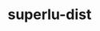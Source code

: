 ---
title: "superlu-dist"
layout: cache
categories: [package, develop-2023-11-19]
meta: {"versions": ["7.2.0", "8.2.0"], "compilers": ["cce@=15.0.1", "gcc@=10.3.0", "gcc@=11.4.0", "gcc@=7.3.1", "gcc@=9.4.0", "oneapi@=2023.2.0"], "oss": ["amzn2", "rhel8", "sle_hpc15", "ubuntu20.04"], "platforms": ["linux"], "targets": ["aarch64", "neoverse_n1", "neoverse_v1", "ppc64le", "x86_64_v3", "x86_64_v4", "zen4"], "stacks": ["e4s", "e4s-cray-rhel", "e4s-cray-sles", "e4s-neoverse_v1", "e4s-oneapi", "e4s-power", "e4s-rocm-external", "radiuss-aws", "radiuss-aws-aarch64", "root"], "num_specs": 20, "num_specs_by_stack": {"root": 20, "radiuss-aws-aarch64": 2, "radiuss-aws": 1, "e4s-cray-rhel": 2, "e4s-cray-sles": 1, "e4s-neoverse_v1": 4, "e4s-power": 2, "e4s": 5, "e4s-rocm-external": 3, "e4s-oneapi": 1}}
spec_details: [{"hash": "vhcvo324bve473wsfw3tft24bdftuo3g", "compiler": "gcc@=7.3.1", "versions": ["8.2.0"], "os": "amzn2", "platform": "linux", "target": "aarch64", "variants": ["build_system=cmake", "build_type=Release", "~cuda", "generator=make", "~int64", "~ipo", "~openmp", "+parmetis", "~rocm", "+shared"], "stacks": ["root", "radiuss-aws-aarch64"], "size": "-", "tarball": "https://binaries.spack.io/releases/develop-2023-11-19/build_cache/linux-amzn2-aarch64/gcc-7.3.1/superlu-dist-8.2.0/linux-amzn2-aarch64-gcc-7.3.1-superlu-dist-8.2.0-vhcvo324bve473wsfw3tft24bdftuo3g.spack"}, {"hash": "ffsbctowylfm6l6mtxxhzczeer5a7k27", "compiler": "gcc@=7.3.1", "versions": ["8.2.0"], "os": "amzn2", "platform": "linux", "target": "neoverse_n1", "variants": ["build_system=cmake", "build_type=Release", "~cuda", "generator=make", "~int64", "~ipo", "~openmp", "+parmetis", "~rocm", "+shared"], "stacks": ["root", "radiuss-aws-aarch64"], "size": "-", "tarball": "https://binaries.spack.io/releases/develop-2023-11-19/build_cache/linux-amzn2-neoverse_n1/gcc-7.3.1/superlu-dist-8.2.0/linux-amzn2-neoverse_n1-gcc-7.3.1-superlu-dist-8.2.0-ffsbctowylfm6l6mtxxhzczeer5a7k27.spack"}, {"hash": "wjvuvmzwwpfppihcqzbk7op7bawivbcq", "compiler": "gcc@=7.3.1", "versions": ["8.2.0"], "os": "amzn2", "platform": "linux", "target": "x86_64_v3", "variants": ["build_system=cmake", "build_type=Release", "~cuda", "generator=make", "~int64", "~ipo", "~openmp", "+parmetis", "~rocm", "+shared"], "stacks": ["root", "radiuss-aws"], "size": "-", "tarball": "https://binaries.spack.io/releases/develop-2023-11-19/build_cache/linux-amzn2-x86_64_v3/gcc-7.3.1/superlu-dist-8.2.0/linux-amzn2-x86_64_v3-gcc-7.3.1-superlu-dist-8.2.0-wjvuvmzwwpfppihcqzbk7op7bawivbcq.spack"}, {"hash": "k2344kp26ha7nwq3ndzypxipmwwod63p", "compiler": "cce@=15.0.1", "versions": ["8.2.0"], "os": "rhel8", "platform": "linux", "target": "zen4", "variants": ["build_system=cmake", "build_type=Release", "~cuda", "generator=make", "~int64", "~ipo", "~openmp", "+parmetis", "~rocm", "+shared"], "stacks": ["root", "e4s-cray-rhel"], "size": "-", "tarball": "https://binaries.spack.io/releases/develop-2023-11-19/build_cache/linux-rhel8-zen4/cce-15.0.1/superlu-dist-8.2.0/linux-rhel8-zen4-cce-15.0.1-superlu-dist-8.2.0-k2344kp26ha7nwq3ndzypxipmwwod63p.spack"}, {"hash": "vmzpjtmyabdfx3vwlmaadw5zoynjqcxw", "compiler": "cce@=15.0.1", "versions": ["7.2.0"], "os": "rhel8", "platform": "linux", "target": "zen4", "variants": ["build_system=cmake", "build_type=Release", "~cuda", "generator=make", "~int64", "~ipo", "~openmp", "+parmetis", "patches=8da9e21", "~rocm", "+shared"], "stacks": ["root", "e4s-cray-rhel"], "size": "-", "tarball": "https://binaries.spack.io/releases/develop-2023-11-19/build_cache/linux-rhel8-zen4/cce-15.0.1/superlu-dist-7.2.0/linux-rhel8-zen4-cce-15.0.1-superlu-dist-7.2.0-vmzpjtmyabdfx3vwlmaadw5zoynjqcxw.spack"}, {"hash": "xn6r2a7ozb5kjzgo3mmcgbfe2eivyrfz", "compiler": "gcc@=10.3.0", "versions": ["8.2.0"], "os": "sle_hpc15", "platform": "linux", "target": "x86_64_v4", "variants": ["build_system=cmake", "build_type=Release", "~cuda", "generator=make", "~int64", "~ipo", "~openmp", "+parmetis", "~rocm", "+shared"], "stacks": ["root", "e4s-cray-sles"], "size": "-", "tarball": "https://binaries.spack.io/releases/develop-2023-11-19/build_cache/linux-sle_hpc15-x86_64_v4/gcc-10.3.0/superlu-dist-8.2.0/linux-sle_hpc15-x86_64_v4-gcc-10.3.0-superlu-dist-8.2.0-xn6r2a7ozb5kjzgo3mmcgbfe2eivyrfz.spack"}, {"hash": "hbytwjgs5q64l6yzzzhf7pclsoapqer3", "compiler": "gcc@=11.4.0", "versions": ["8.2.0"], "os": "ubuntu20.04", "platform": "linux", "target": "neoverse_v1", "variants": ["build_system=cmake", "build_type=Release", "~cuda", "generator=make", "~int64", "~ipo", "~openmp", "+parmetis", "~rocm", "+shared"], "stacks": ["e4s-neoverse_v1", "root"], "size": "-", "tarball": "https://binaries.spack.io/releases/develop-2023-11-19/build_cache/linux-ubuntu20.04-neoverse_v1/gcc-11.4.0/superlu-dist-8.2.0/linux-ubuntu20.04-neoverse_v1-gcc-11.4.0-superlu-dist-8.2.0-hbytwjgs5q64l6yzzzhf7pclsoapqer3.spack"}, {"hash": "t34hfqyili2nlwaotqjmu55g7tp74nej", "compiler": "gcc@=11.4.0", "versions": ["8.2.0"], "os": "ubuntu20.04", "platform": "linux", "target": "neoverse_v1", "variants": ["build_system=cmake", "build_type=Release", "+cuda", "cuda_arch=80", "generator=make", "~int64", "~ipo", "~openmp", "+parmetis", "~rocm", "+shared"], "stacks": ["e4s-neoverse_v1", "root"], "size": "-", "tarball": "https://binaries.spack.io/releases/develop-2023-11-19/build_cache/linux-ubuntu20.04-neoverse_v1/gcc-11.4.0/superlu-dist-8.2.0/linux-ubuntu20.04-neoverse_v1-gcc-11.4.0-superlu-dist-8.2.0-t34hfqyili2nlwaotqjmu55g7tp74nej.spack"}, {"hash": "wxixvdmiqjsk3oxcssadhw6eid34ql6n", "compiler": "gcc@=11.4.0", "versions": ["8.2.0"], "os": "ubuntu20.04", "platform": "linux", "target": "neoverse_v1", "variants": ["build_system=cmake", "build_type=Release", "+cuda", "cuda_arch=75", "generator=make", "~int64", "~ipo", "~openmp", "+parmetis", "~rocm", "+shared"], "stacks": ["e4s-neoverse_v1", "root"], "size": "-", "tarball": "https://binaries.spack.io/releases/develop-2023-11-19/build_cache/linux-ubuntu20.04-neoverse_v1/gcc-11.4.0/superlu-dist-8.2.0/linux-ubuntu20.04-neoverse_v1-gcc-11.4.0-superlu-dist-8.2.0-wxixvdmiqjsk3oxcssadhw6eid34ql6n.spack"}, {"hash": "dlffwodxjf2sat6sr4s5k5jle3xybdby", "compiler": "gcc@=11.4.0", "versions": ["8.2.0"], "os": "ubuntu20.04", "platform": "linux", "target": "neoverse_v1", "variants": ["build_system=cmake", "build_type=Release", "+cuda", "cuda_arch=90", "generator=make", "~int64", "~ipo", "~openmp", "+parmetis", "~rocm", "+shared"], "stacks": ["e4s-neoverse_v1", "root"], "size": "-", "tarball": "https://binaries.spack.io/releases/develop-2023-11-19/build_cache/linux-ubuntu20.04-neoverse_v1/gcc-11.4.0/superlu-dist-8.2.0/linux-ubuntu20.04-neoverse_v1-gcc-11.4.0-superlu-dist-8.2.0-dlffwodxjf2sat6sr4s5k5jle3xybdby.spack"}, {"hash": "k3vv3b6o6jhknx6oighjtocnrqxrptqp", "compiler": "gcc@=9.4.0", "versions": ["8.2.0"], "os": "ubuntu20.04", "platform": "linux", "target": "ppc64le", "variants": ["build_system=cmake", "build_type=Release", "~cuda", "generator=make", "~int64", "~ipo", "~openmp", "+parmetis", "~rocm", "+shared"], "stacks": ["e4s-power", "root"], "size": "-", "tarball": "https://binaries.spack.io/releases/develop-2023-11-19/build_cache/linux-ubuntu20.04-ppc64le/gcc-9.4.0/superlu-dist-8.2.0/linux-ubuntu20.04-ppc64le-gcc-9.4.0-superlu-dist-8.2.0-k3vv3b6o6jhknx6oighjtocnrqxrptqp.spack"}, {"hash": "4xt5b3b7rpr6zwftl3n3735cfdenh5yy", "compiler": "gcc@=9.4.0", "versions": ["8.2.0"], "os": "ubuntu20.04", "platform": "linux", "target": "ppc64le", "variants": ["build_system=cmake", "build_type=Release", "+cuda", "cuda_arch=70", "generator=make", "~int64", "~ipo", "~openmp", "+parmetis", "~rocm", "+shared"], "stacks": ["e4s-power", "root"], "size": "-", "tarball": "https://binaries.spack.io/releases/develop-2023-11-19/build_cache/linux-ubuntu20.04-ppc64le/gcc-9.4.0/superlu-dist-8.2.0/linux-ubuntu20.04-ppc64le-gcc-9.4.0-superlu-dist-8.2.0-4xt5b3b7rpr6zwftl3n3735cfdenh5yy.spack"}, {"hash": "kyqp7nlzpn4hehazlrsn4y3rjrrreawp", "compiler": "gcc@=11.4.0", "versions": ["8.2.0"], "os": "ubuntu20.04", "platform": "linux", "target": "x86_64_v3", "variants": ["build_system=cmake", "build_type=Release", "~cuda", "generator=make", "~int64", "~ipo", "~openmp", "+parmetis", "~rocm", "+shared"], "stacks": ["root", "e4s", "e4s-rocm-external"], "size": "-", "tarball": "https://binaries.spack.io/releases/develop-2023-11-19/build_cache/linux-ubuntu20.04-x86_64_v3/gcc-11.4.0/superlu-dist-8.2.0/linux-ubuntu20.04-x86_64_v3-gcc-11.4.0-superlu-dist-8.2.0-kyqp7nlzpn4hehazlrsn4y3rjrrreawp.spack"}, {"hash": "vdvo4klg5epo6e7eeontm3j5nktz573i", "compiler": "gcc@=11.4.0", "versions": ["8.2.0"], "os": "ubuntu20.04", "platform": "linux", "target": "x86_64_v3", "variants": ["amdgpu_target=gfx90a", "build_system=cmake", "build_type=Release", "~cuda", "generator=make", "~int64", "~ipo", "~openmp", "+parmetis", "+rocm", "+shared"], "stacks": ["root", "e4s"], "size": "-", "tarball": "https://binaries.spack.io/releases/develop-2023-11-19/build_cache/linux-ubuntu20.04-x86_64_v3/gcc-11.4.0/superlu-dist-8.2.0/linux-ubuntu20.04-x86_64_v3-gcc-11.4.0-superlu-dist-8.2.0-vdvo4klg5epo6e7eeontm3j5nktz573i.spack"}, {"hash": "6qjhxh3pzcnnwqail7sunvt4rt474rch", "compiler": "gcc@=11.4.0", "versions": ["8.2.0"], "os": "ubuntu20.04", "platform": "linux", "target": "x86_64_v3", "variants": ["amdgpu_target=gfx90a", "build_system=cmake", "build_type=Release", "~cuda", "generator=make", "~int64", "~ipo", "~openmp", "+parmetis", "+rocm", "+shared"], "stacks": ["root", "e4s-rocm-external"], "size": "-", "tarball": "https://binaries.spack.io/releases/develop-2023-11-19/build_cache/linux-ubuntu20.04-x86_64_v3/gcc-11.4.0/superlu-dist-8.2.0/linux-ubuntu20.04-x86_64_v3-gcc-11.4.0-superlu-dist-8.2.0-6qjhxh3pzcnnwqail7sunvt4rt474rch.spack"}, {"hash": "qfqbqrqbfaa5vagx4n6zolhyrb4ztytp", "compiler": "gcc@=11.4.0", "versions": ["8.2.0"], "os": "ubuntu20.04", "platform": "linux", "target": "x86_64_v3", "variants": ["build_system=cmake", "build_type=Release", "+cuda", "cuda_arch=90", "generator=make", "~int64", "~ipo", "~openmp", "+parmetis", "~rocm", "+shared"], "stacks": ["root", "e4s"], "size": "-", "tarball": "https://binaries.spack.io/releases/develop-2023-11-19/build_cache/linux-ubuntu20.04-x86_64_v3/gcc-11.4.0/superlu-dist-8.2.0/linux-ubuntu20.04-x86_64_v3-gcc-11.4.0-superlu-dist-8.2.0-qfqbqrqbfaa5vagx4n6zolhyrb4ztytp.spack"}, {"hash": "tgab3yvjvbev66ezxppm2tupnznybomc", "compiler": "gcc@=11.4.0", "versions": ["8.2.0"], "os": "ubuntu20.04", "platform": "linux", "target": "x86_64_v3", "variants": ["build_system=cmake", "build_type=Release", "+cuda", "cuda_arch=80", "generator=make", "~int64", "~ipo", "~openmp", "+parmetis", "~rocm", "+shared"], "stacks": ["root", "e4s"], "size": "-", "tarball": "https://binaries.spack.io/releases/develop-2023-11-19/build_cache/linux-ubuntu20.04-x86_64_v3/gcc-11.4.0/superlu-dist-8.2.0/linux-ubuntu20.04-x86_64_v3-gcc-11.4.0-superlu-dist-8.2.0-tgab3yvjvbev66ezxppm2tupnznybomc.spack"}, {"hash": "mi4inlr3urnmyficadxbattynlisqrlm", "compiler": "gcc@=11.4.0", "versions": ["8.2.0"], "os": "ubuntu20.04", "platform": "linux", "target": "x86_64_v3", "variants": ["amdgpu_target=gfx908", "build_system=cmake", "build_type=Release", "~cuda", "generator=make", "~int64", "~ipo", "~openmp", "+parmetis", "+rocm", "+shared"], "stacks": ["root", "e4s"], "size": "-", "tarball": "https://binaries.spack.io/releases/develop-2023-11-19/build_cache/linux-ubuntu20.04-x86_64_v3/gcc-11.4.0/superlu-dist-8.2.0/linux-ubuntu20.04-x86_64_v3-gcc-11.4.0-superlu-dist-8.2.0-mi4inlr3urnmyficadxbattynlisqrlm.spack"}, {"hash": "tthhpkkvge5ifsucg27wcya7qlegmx46", "compiler": "gcc@=11.4.0", "versions": ["8.2.0"], "os": "ubuntu20.04", "platform": "linux", "target": "x86_64_v3", "variants": ["amdgpu_target=gfx908", "build_system=cmake", "build_type=Release", "~cuda", "generator=make", "~int64", "~ipo", "~openmp", "+parmetis", "+rocm", "+shared"], "stacks": ["root", "e4s-rocm-external"], "size": "-", "tarball": "https://binaries.spack.io/releases/develop-2023-11-19/build_cache/linux-ubuntu20.04-x86_64_v3/gcc-11.4.0/superlu-dist-8.2.0/linux-ubuntu20.04-x86_64_v3-gcc-11.4.0-superlu-dist-8.2.0-tthhpkkvge5ifsucg27wcya7qlegmx46.spack"}, {"hash": "q3vltgjdfv5b6etrmq7cy7wklrioc4mr", "compiler": "oneapi@=2023.2.0", "versions": ["8.2.0"], "os": "ubuntu20.04", "platform": "linux", "target": "x86_64_v3", "variants": ["build_system=cmake", "build_type=Release", "~cuda", "generator=make", "~int64", "~ipo", "~openmp", "+parmetis", "~rocm", "+shared"], "stacks": ["root", "e4s-oneapi"], "size": "-", "tarball": "https://binaries.spack.io/releases/develop-2023-11-19/build_cache/linux-ubuntu20.04-x86_64_v3/oneapi-2023.2.0/superlu-dist-8.2.0/linux-ubuntu20.04-x86_64_v3-oneapi-2023.2.0-superlu-dist-8.2.0-q3vltgjdfv5b6etrmq7cy7wklrioc4mr.spack"}]
---